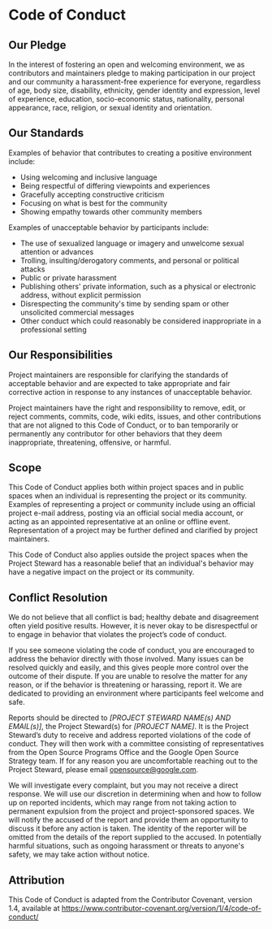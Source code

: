 # Code of Conduct

## Our Pledge

In the interest of fostering an open and welcoming environment, we as contributors and maintainers
pledge to making participation in our project and our community a harassment-free experience for
everyone, regardless of age, body size, disability, ethnicity, gender identity and expression, level
of experience, education, socio-economic status, nationality, personal appearance, race, religion,
or sexual identity and orientation.

## Our Standards

Examples of behavior that contributes to creating a positive environment include:

- Using welcoming and inclusive language
- Being respectful of differing viewpoints and experiences
- Gracefully accepting constructive criticism
- Focusing on what is best for the community
- Showing empathy towards other community members

Examples of unacceptable behavior by participants include:

- The use of sexualized language or imagery and unwelcome sexual attention or advances
- Trolling, insulting/derogatory comments, and personal or political attacks
- Public or private harassment
- Publishing others' private information, such as a physical or electronic address, without explicit
  permission
- Disrespecting the community's time by sending spam or other unsolicited commercial messages
- Other conduct which could reasonably be considered inappropriate in a professional setting

## Our Responsibilities

Project maintainers are responsible for clarifying the standards of acceptable behavior and are
expected to take appropriate and fair corrective action in response to any instances of unacceptable
behavior.

Project maintainers have the right and responsibility to remove, edit, or reject comments, commits,
code, wiki edits, issues, and other contributions that are not aligned to this Code of Conduct, or
to ban temporarily or permanently any contributor for other behaviors that they deem inappropriate,
threatening, offensive, or harmful.

## Scope

This Code of Conduct applies both within project spaces and in public spaces when an individual is
representing the project or its community. Examples of representing a project or community include
using an official project e-mail address, posting via an official social media account, or acting as
an appointed representative at an online or offline event. Representation of a project may be
further defined and clarified by project maintainers.

This Code of Conduct also applies outside the project spaces when the Project Steward has a
reasonable belief that an individual's behavior may have a negative impact on the project or its
community.

## Conflict Resolution

We do not believe that all conflict is bad; healthy debate and disagreement often yield positive
results. However, it is never okay to be disrespectful or to engage in behavior that violates the
project’s code of conduct.

If you see someone violating the code of conduct, you are encouraged to address the behavior
directly with those involved. Many issues can be resolved quickly and easily, and this gives people
more control over the outcome of their dispute. If you are unable to resolve the matter for any
reason, or if the behavior is threatening or harassing, report it. We are dedicated to providing an
environment where participants feel welcome and safe.

Reports should be directed to *[PROJECT STEWARD NAME(s) AND EMAIL(s)]*, the Project Steward(s) for
*[PROJECT NAME]*. It is the Project Steward’s duty to receive and address reported violations of the
code of conduct. They will then work with a committee consisting of representatives from the Open
Source Programs Office and the Google Open Source Strategy team. If for any reason you are
uncomfortable reaching out to the Project Steward, please email opensource@google.com.

We will investigate every complaint, but you may not receive a direct response. We will use our
discretion in determining when and how to follow up on reported incidents, which may range from not
taking action to permanent expulsion from the project and project-sponsored spaces. We will notify
the accused of the report and provide them an opportunity to discuss it before any action is taken.
The identity of the reporter will be omitted from the details of the report supplied to the accused.
In potentially harmful situations, such as ongoing harassment or threats to anyone's safety, we may
take action without notice.

## Attribution

This Code of Conduct is adapted from the Contributor Covenant, version 1.4, available at
https://www.contributor-covenant.org/version/1/4/code-of-conduct/
